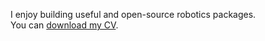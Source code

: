 I enjoy building useful and open-source robotics packages. \
You can [download my CV](https://alimousavimohammadi.github.io/alimousavimohammadi/AliMousavi-CV.pdf).
